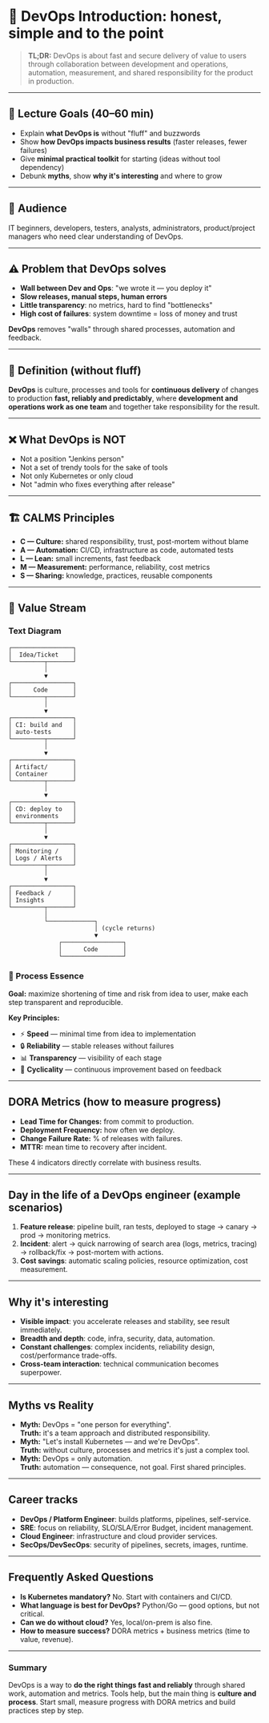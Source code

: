 # 🚀 DevOps Introduction: honest, simple and to the point

> **TL;DR:** DevOps is about fast and secure delivery of value to users through collaboration between development and operations, automation, measurement, and shared responsibility for the product in production.

---

## 🎯 Lecture Goals (40–60 min)
- Explain **what DevOps is** without "fluff" and buzzwords
- Show **how DevOps impacts business results** (faster releases, fewer failures)
- Give **minimal practical toolkit** for starting (ideas without tool dependency)
- Debunk **myths**, show **why it's interesting** and where to grow

---

## 👥 Audience
IT beginners, developers, testers, analysts, administrators, product/project managers who need clear understanding of DevOps.

---

## ⚠️ Problem that DevOps solves
- **Wall between Dev and Ops**: "we wrote it — you deploy it"  
- **Slow releases, manual steps, human errors**  
- **Little transparency**: no metrics, hard to find "bottlenecks"  
- **High cost of failures**: system downtime = loss of money and trust

**DevOps** removes "walls" through shared processes, automation and feedback.

---

## 📖 Definition (without fluff)
**DevOps** is culture, processes and tools for **continuous delivery** of changes to production **fast, reliably and predictably**, where **development and operations work as one team** and together take responsibility for the result.

---

## ❌ What DevOps is **NOT**
- Not a position "Jenkins person"  
- Not a set of trendy tools for the sake of tools  
- Not only Kubernetes or only cloud  
- Not "admin who fixes everything after release"

---

## 🏗️ CALMS Principles
- **C — Culture:** shared responsibility, trust, post-mortem without blame  
- **A — Automation:** CI/CD, infrastructure as code, automated tests  
- **L — Lean:** small increments, fast feedback  
- **M — Measurement:** performance, reliability, cost metrics  
- **S — Sharing:** knowledge, practices, reusable components

---

## 🔄 Value Stream

### Text Diagram
```
┌─────────────────┐
│  Idea/Ticket    │
└─────────┬───────┘
          │
          ▼
┌─────────────────┐
│      Code       │
└─────────┬───────┘
          │
          ▼
┌─────────────────┐
│ CI: build and   │
│ auto-tests      │
└─────────┬───────┘
          │
          ▼
┌─────────────────┐
│ Artifact/       │
│ Container       │
└─────────┬───────┘
          │
          ▼
┌─────────────────┐
│ CD: deploy to   │
│ environments    │
└─────────┬───────┘
          │
          ▼
┌─────────────────┐
│ Monitoring /    │
│ Logs / Alerts   │
└─────────┬───────┘
          │
          ▼
┌─────────────────┐
│ Feedback /      │
│ Insights        │
└─────────┬───────┘
          │
          └─────────────┐
                        │ (cycle returns)
                        ▼
              ┌─────────────────┐
              │      Code       │
              └─────────────────┘
```

### 🎯 Process Essence
**Goal:** maximize shortening of time and risk from idea to user, make each step transparent and reproducible.

**Key Principles:**
- ⚡ **Speed** — minimal time from idea to implementation
- 🔒 **Reliability** — stable releases without failures
- 📊 **Transparency** — visibility of each stage
- 🔄 **Cyclicality** — continuous improvement based on feedback

---

## DORA Metrics (how to measure progress)
- **Lead Time for Changes:** from commit to production.  
- **Deployment Frequency:** how often we deploy.  
- **Change Failure Rate:** % of releases with failures.  
- **MTTR:** mean time to recovery after incident.

These 4 indicators directly correlate with business results.

---

## Day in the life of a DevOps engineer (example scenarios)
1) **Feature release**: pipeline built, ran tests, deployed to stage → canary → prod → monitoring metrics.  
2) **Incident**: alert → quick narrowing of search area (logs, metrics, tracing) → rollback/fix → post-mortem with actions.  
3) **Cost savings**: automatic scaling policies, resource optimization, cost measurement.

---

## Why it's interesting
- **Visible impact**: you accelerate releases and stability, see result immediately.  
- **Breadth and depth**: code, infra, security, data, automation.  
- **Constant challenges**: complex incidents, reliability design, cost/performance trade-offs.  
- **Cross-team interaction**: technical communication becomes superpower.

---

## Myths vs Reality
- **Myth:** DevOps = "one person for everything".  
  **Truth:** it's a team approach and distributed responsibility.
- **Myth:** "Let's install Kubernetes — and we're DevOps".  
  **Truth:** without culture, processes and metrics it's just a complex tool.
- **Myth:** DevOps = only automation.  
  **Truth:** automation — consequence, not goal. First shared principles.

---

## Career tracks
- **DevOps / Platform Engineer**: builds platforms, pipelines, self-service.  
- **SRE**: focus on reliability, SLO/SLA/Error Budget, incident management.  
- **Cloud Engineer**: infrastructure and cloud provider services.  
- **SecOps/DevSecOps**: security of pipelines, secrets, images, runtime.

---

## Frequently Asked Questions
- **Is Kubernetes mandatory?** No. Start with containers and CI/CD.  
- **What language is best for DevOps?** Python/Go — good options, but not critical.  
- **Can we do without cloud?** Yes, local/on-prem is also fine.  
- **How to measure success?** DORA metrics + business metrics (time to value, revenue).

---

### Summary
DevOps is a way to **do the right things fast and reliably** through shared work, automation and metrics. Tools help, but the main thing is **culture and process**. Start small, measure progress with DORA metrics and build practices step by step.
